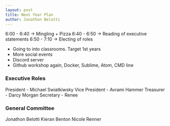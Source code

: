 ```yaml
---
layout: post
title: Next Year Plan
author: Jonathon Belotti
---
```


6:00 - 6:40 -> Mingling + Pizza
6:40 - 6:50 -> Reading of executive statements
6:50 - 7:10 -> Electing of roles

* Going to into classrooms. Target 1st years
* More social events
* Discord server
* Github workshop again, Docker, Sublime, Atom, CMD line

### Executive Roles

President - Michael Swiatkiwsky
Vice President - Avrami Hammer
Treasurer - Darcy Morgan
Secretary - Renee

### General Committee

Jonathon Belotti
Kieran Benton
Nicole Renner
